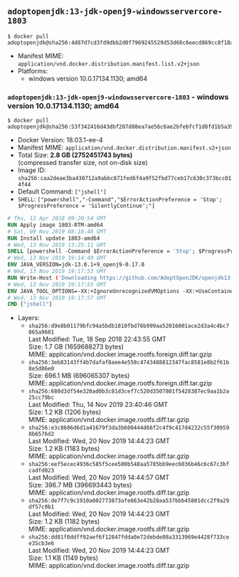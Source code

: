 ## `adoptopenjdk:13-jdk-openj9-windowsservercore-1803`

```console
$ docker pull adoptopenjdk@sha256:4d87d7cd3fd9dbb2d0f7969245529d53d60c6eecd869cc8f18a8638cc4e5e661
```

-	Manifest MIME: `application/vnd.docker.distribution.manifest.list.v2+json`
-	Platforms:
	-	windows version 10.0.17134.1130; amd64

### `adoptopenjdk:13-jdk-openj9-windowsservercore-1803` - windows version 10.0.17134.1130; amd64

```console
$ docker pull adoptopenjdk@sha256:53f342416d43dbf207d88ea7ae56c6ae2bfebfcf1d8fd1b5a3910917675eea43
```

-	Docker Version: 18.03.1-ee-4
-	Manifest MIME: `application/vnd.docker.distribution.manifest.v2+json`
-	Total Size: **2.8 GB (2752451743 bytes)**  
	(compressed transfer size, not on-disk size)
-	Image ID: `sha256:caa2deae3ba430712a9abbc871fed6f4a9f52fbd77ceb17c630c373bcc014f44`
-	Default Command: `["jshell"]`
-	`SHELL`: `["powershell","-Command","$ErrorActionPreference = 'Stop'; $ProgressPreference = 'SilentlyContinue';"]`

```dockerfile
# Thu, 12 Apr 2018 09:20:54 GMT
RUN Apply image 1803-RTM-amd64
# Sat, 09 Nov 2019 08:10:48 GMT
RUN Install update 1803-amd64
# Wed, 13 Nov 2019 13:25:11 GMT
SHELL [powershell -Command $ErrorActionPreference = 'Stop'; $ProgressPreference = 'SilentlyContinue';]
# Wed, 13 Nov 2019 19:14:40 GMT
ENV JAVA_VERSION=jdk-13.0.1+9_openj9-0.17.0
# Wed, 13 Nov 2019 19:17:53 GMT
RUN Write-Host ('Downloading https://github.com/AdoptOpenJDK/openjdk13-binaries/releases/download/jdk-13.0.1%2B9_openj9-0.17.0/OpenJDK13U-jdk_x64_windows_openj9_13.0.1_9_openj9-0.17.0.msi ...');         [Net.ServicePointManager]::SecurityProtocol = [Net.SecurityProtocolType]::Tls12;         wget https://github.com/AdoptOpenJDK/openjdk13-binaries/releases/download/jdk-13.0.1%2B9_openj9-0.17.0/OpenJDK13U-jdk_x64_windows_openj9_13.0.1_9_openj9-0.17.0.msi -O 'openjdk.msi';         Write-Host ('Verifying sha256 (bdcd3349615c7f6ab2102686d2ed1704b1e033bbbb227d278b9c280913af778f) ...');         if ((Get-FileHash openjdk.msi -Algorithm sha256).Hash -ne 'bdcd3349615c7f6ab2102686d2ed1704b1e033bbbb227d278b9c280913af778f') {                 Write-Host 'FAILED!';                 exit 1;         };                 New-Item -ItemType Directory -Path C:\temp | Out-Null;                 Write-Host 'Installing using MSI ...';         Start-Process -FilePath "msiexec.exe" -ArgumentList '/i', 'openjdk.msi', '/L*V', 'C:\temp\OpenJDK.log',         '/quiet', 'ADDLOCAL=FeatureEnvironment,FeatureJarFileRunWith,FeatureJavaHome' -Wait -Passthru;         Write-Host 'Removing openjdk.msi ...';         Remove-Item openjdk.msi -Force;         Remove-Item -Path C:\temp -Recurse | Out-Null;
# Wed, 13 Nov 2019 19:17:55 GMT
ENV JAVA_TOOL_OPTIONS=-XX:+IgnoreUnrecognizedVMOptions -XX:+UseContainerSupport -XX:+IdleTuningCompactOnIdle -XX:+IdleTuningGcOnIdle
# Wed, 13 Nov 2019 19:17:57 GMT
CMD ["jshell"]
```

-	Layers:
	-	`sha256:d9e8b01179bfc94a5bdb1810fbd76b999aa52016001ace2d3a4c4bc7065a9601`  
		Last Modified: Tue, 18 Sep 2018 22:43:55 GMT  
		Size: 1.7 GB (1659688273 bytes)  
		MIME: application/vnd.docker.image.rootfs.foreign.diff.tar.gzip
	-	`sha256:3eb83143ff4b7dafaf8aee4e558c4743488812347fac8581e8b2f61b8e5d06e0`  
		Size: 696.1 MB (696065307 bytes)  
		MIME: application/vnd.docker.image.rootfs.foreign.diff.tar.gzip
	-	`sha256:680d3df54e320ad0b3c81d3cef7c520d3507801f5428387ec9aa1b2a25cc79bc`  
		Last Modified: Thu, 14 Nov 2019 23:40:46 GMT  
		Size: 1.2 KB (1206 bytes)  
		MIME: application/vnd.docker.image.rootfs.diff.tar.gzip
	-	`sha256:e3c8606d6d1a41679f3da3b600444d66f2c4f9c417d4232c55f309598b6576d2`  
		Last Modified: Wed, 20 Nov 2019 14:44:23 GMT  
		Size: 1.2 KB (1183 bytes)  
		MIME: application/vnd.docker.image.rootfs.diff.tar.gzip
	-	`sha256:eef5ecec4936c585f5cee500b548aa5785bb9eec6036b46c6c67c3bfcadfd023`  
		Last Modified: Wed, 20 Nov 2019 14:44:57 GMT  
		Size: 396.7 MB (396693443 bytes)  
		MIME: application/vnd.docker.image.rootfs.diff.tar.gzip
	-	`sha256:de7f7c9c1910a002773873afe663e42b28aa537bbb45801dcc2f9a29df57c0b1`  
		Last Modified: Wed, 20 Nov 2019 14:44:23 GMT  
		Size: 1.2 KB (1182 bytes)  
		MIME: application/vnd.docker.image.rootfs.diff.tar.gzip
	-	`sha256:dd81f0ddff92aef6f12847fdda0e72debde08a3313969e4428f733cee35cb3e6`  
		Last Modified: Wed, 20 Nov 2019 14:44:23 GMT  
		Size: 1.1 KB (1149 bytes)  
		MIME: application/vnd.docker.image.rootfs.diff.tar.gzip

